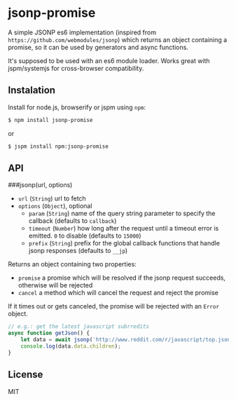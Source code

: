 # jsonp-promise
A simple JSONP es6 implementation (inspired from `https://github.com/webmodules/jsonp`) which returns an object containing a promise, so it can be used by generators and async functions.

It's supposed to be used with an es6 module loader. Works great with jspm/systemjs for cross-browser compatibility.

## Instalation
Install for node.js, browserify or jspm using `npm`:

```bash
$ npm install jsonp-promise
```
or
```bash
$ jspm install npm:jsonp-promise
```

## API

###jsonp(url, options)

- `url` (`String`) url to fetch
- `options` (`Object`), optional
  - `param` (`String`) name of the query string parameter to specify
    the callback (defaults to `callback`)
  - `timeout` (`Number`) how long after the request until a timeout error
    is emitted. `0` to disable (defaults to `15000`)
  - `prefix` (`String`) prefix for the global callback functions that
    handle jsonp responses (defaults to `__jp`)

Returns an object containing two properties:
- `promise` a promise which will be resolved if the jsonp request succeeds,
    otherwise will be rejected
- `cancel` a method which will cancel the request and reject the promise

If it times out or gets canceled, the promise will be rejected with an `Error` object.

```javascript
// e.g.: get the latest javascript subrredits
async function getJson() {
    let data = await jsonp('http://www.reddit.com/r/javascript/top.json', {param: 'jsonp'}).promise;
    console.log(data.data.children);
}
```

## License

MIT
